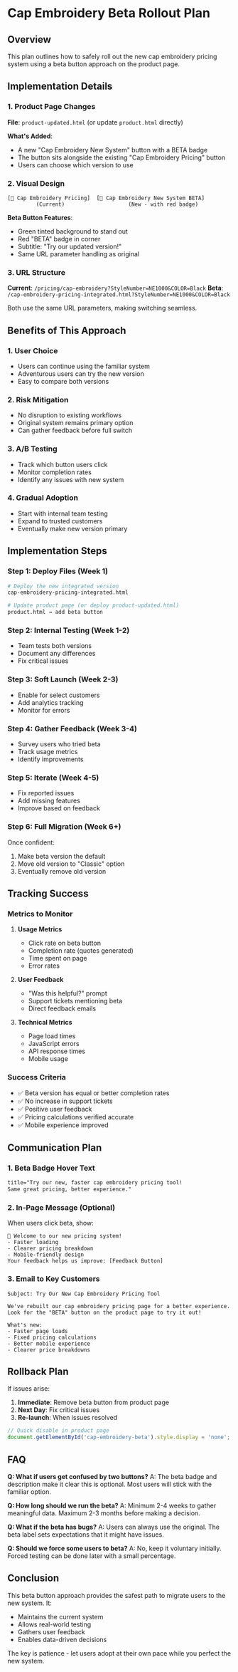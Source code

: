 # Cap Embroidery Beta Rollout Plan

## Overview

This plan outlines how to safely roll out the new cap embroidery pricing system using a beta button approach on the product page.

## Implementation Details

### 1. Product Page Changes

**File**: `product-updated.html` (or update `product.html` directly)

**What's Added**:
- A new "Cap Embroidery New System" button with a BETA badge
- The button sits alongside the existing "Cap Embroidery Pricing" button
- Users can choose which version to use

### 2. Visual Design

```
[🧢 Cap Embroidery Pricing]  [🧢 Cap Embroidery New System BETA]
         (Current)                    (New - with red badge)
```

**Beta Button Features**:
- Green tinted background to stand out
- Red "BETA" badge in corner
- Subtitle: "Try our updated version!"
- Same URL parameter handling as original

### 3. URL Structure

**Current**: `/pricing/cap-embroidery?StyleNumber=NE1000&COLOR=Black`
**Beta**: `/cap-embroidery-pricing-integrated.html?StyleNumber=NE1000&COLOR=Black`

Both use the same URL parameters, making switching seamless.

## Benefits of This Approach

### 1. **User Choice**
- Users can continue using the familiar system
- Adventurous users can try the new version
- Easy to compare both versions

### 2. **Risk Mitigation**
- No disruption to existing workflows
- Original system remains primary option
- Can gather feedback before full switch

### 3. **A/B Testing**
- Track which button users click
- Monitor completion rates
- Identify any issues with new system

### 4. **Gradual Adoption**
- Start with internal team testing
- Expand to trusted customers
- Eventually make new version primary

## Implementation Steps

### Step 1: Deploy Files (Week 1)
```bash
# Deploy the new integrated version
cap-embroidery-pricing-integrated.html

# Update product page (or deploy product-updated.html)
product.html → add beta button
```

### Step 2: Internal Testing (Week 1-2)
- Team tests both versions
- Document any differences
- Fix critical issues

### Step 3: Soft Launch (Week 2-3)
- Enable for select customers
- Add analytics tracking
- Monitor for errors

### Step 4: Gather Feedback (Week 3-4)
- Survey users who tried beta
- Track usage metrics
- Identify improvements

### Step 5: Iterate (Week 4-5)
- Fix reported issues
- Add missing features
- Improve based on feedback

### Step 6: Full Migration (Week 6+)
Once confident:
1. Make beta version the default
2. Move old version to "Classic" option
3. Eventually remove old version

## Tracking Success

### Metrics to Monitor

1. **Usage Metrics**
   - Click rate on beta button
   - Completion rate (quotes generated)
   - Time spent on page
   - Error rates

2. **User Feedback**
   - "Was this helpful?" prompt
   - Support tickets mentioning beta
   - Direct feedback emails

3. **Technical Metrics**
   - Page load times
   - JavaScript errors
   - API response times
   - Mobile usage

### Success Criteria

- ✅ Beta version has equal or better completion rates
- ✅ No increase in support tickets
- ✅ Positive user feedback
- ✅ Pricing calculations verified accurate
- ✅ Mobile experience improved

## Communication Plan

### 1. **Beta Badge Hover Text**
```html
title="Try our new, faster cap embroidery pricing tool! 
Same great pricing, better experience."
```

### 2. **In-Page Message** (Optional)
When users click beta, show:
```
🎉 Welcome to our new pricing system!
- Faster loading
- Clearer pricing breakdown
- Mobile-friendly design
Your feedback helps us improve: [Feedback Button]
```

### 3. **Email to Key Customers**
```
Subject: Try Our New Cap Embroidery Pricing Tool

We've rebuilt our cap embroidery pricing page for a better experience.
Look for the "BETA" button on the product page to try it out!

What's new:
- Faster page loads
- Fixed pricing calculations
- Better mobile experience
- Clearer price breakdowns
```

## Rollback Plan

If issues arise:

1. **Immediate**: Remove beta button from product page
2. **Next Day**: Fix critical issues
3. **Re-launch**: When issues resolved

```javascript
// Quick disable in product page
document.getElementById('cap-embroidery-beta').style.display = 'none';
```

## FAQ

**Q: What if users get confused by two buttons?**
A: The beta badge and description make it clear this is optional. Most users will stick with the familiar option.

**Q: How long should we run the beta?**
A: Minimum 2-4 weeks to gather meaningful data. Maximum 2-3 months before making a decision.

**Q: What if the beta has bugs?**
A: Users can always use the original. The beta label sets expectations that it might have issues.

**Q: Should we force some users to beta?**
A: No, keep it voluntary initially. Forced testing can be done later with a small percentage.

## Conclusion

This beta button approach provides the safest path to migrate users to the new system. It:
- Maintains the current system
- Allows real-world testing
- Gathers user feedback
- Enables data-driven decisions

The key is patience - let users adopt at their own pace while you perfect the new system.